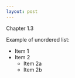 ```yaml
---
layout: post
---
```



Chapter 1.3 

Example of unordered list:
* Item 1
* Item 2
  * Item 2a 
  * Item 2b
